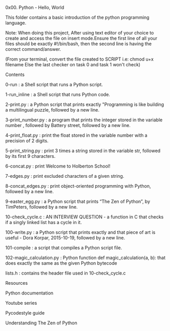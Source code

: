 0x00. Python - Hello, World

This folder contains a basic introduction of the python programming language.



Note: When doing this project, After using text editor of your choice to create and access the file on insert mode.Ensure the first line of all your files should be exactly #!/bin/bash, then the second line is having the correct command/answer.

(From your terminal, convert the file created to SCRIPT i.e: chmod u+x filename Else the last checker on task 0 and task 1 won't check)



Contents

0-run : a Shell script that runs a Python script.

1-run_inline : a Shell script that runs Python code.

2-print.py : a Python script that prints exactly "Programming is like building a multilingual puzzle, followed by a new line.

3-print_number.py : a program that prints the integer stored in the variable number , followed by Battery street, followed by a new line.

4-print_float.py : print the float stored in the variable number with a precision of 2 digits.

5-print_string.py : print 3 times a string stored in the variable str, followed by its first 9 characters.

6-concat.py : print Welcome to Holberton School!

7-edges.py : print excluded characters of a given string.

8-concat_edges.py : print object-oriented programming with Python, followed by a new line.

9-easter_egg.py : a Python script that prints “The Zen of Python”, by TimPeters, followed by a new line.

10-check_cycle.c : AN INTERVIEW QUESTION - a function in C that checks if a singly linked list has a cycle in it.

100-write.py : a Python script that prints exactly and that piece of art is useful - Dora Korpar, 2015-10-19, followed by a new line.

101-compile : a script that compiles a Python script file.

102-magic_calculation.py : Python function def magic_calculation(a, b): that does exactly the same as the given Python bytecode

lists.h : contains the header file used in 10-check_cycle.c

Resources

Python documentation

Youtube series

Pycodestyle guide

Understanding The Zen of Python